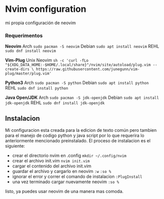 # Nvim configuration
mi propia configuración de neovim

### Requerimentos

**Neovim**
Arch
`sudo pacman -S neovim`
Debian
`sudo apt install neovim`
REHL
`sudo dnf install neovim`

**Vim-Plug**
Unix Neovim
`sh -c 'curl -fLo "${XDG_DATA_HOME:-$HOME/.local/share}"/nvim/site/autoload/plug.vim --create-dirs \ https://raw.githubusercontent.com/junegunn/vim-plug/master/plug.vim'`

**Python3**
Arch
`sudo pacman -S python`
Debian
`sudo apt install python`
REHL
`sudo dnf install python`

**Java Open/JDK**
Arch
`sudo pacman -S jdk-openjdk`
Debian
`sudo apt install jdk-openjdk`
REHL
`sudo dnf install jdk-openjdk`

## Instalacion
Mi configuracion esta creada para la edicion de texto común pero tambien para el manejo de codigo python y java script por lo que requerira lo anteriormente mencionado preinstalado.
El proceso de instalacion es el siguiente:
- crear el directorio nvim en .config
`mkdir ~/.config/nvim`
- crear el archivo init.vim
`nvim init.vim`
- cargar el contenido del archivo init.vim
- guardar el archivo y cargarlo en neovim
`:w`
`:so %`
- ignorar el error y correr el comando de instalacion
`:PlugInstall`
- una vez terminado cargar nuevamente neovim
`:so %`

listo, ya puedes usar neovim  de una manera mas comoda.
